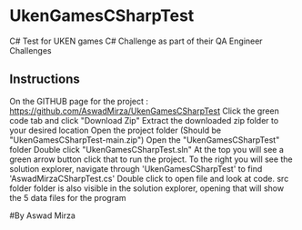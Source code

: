 # UkenGamesCSharpTest
C# Test for UKEN games C# Challenge as part of their QA Engineer Challenges

## Instructions 	

On the GITHUB page for the project : https://github.com/AswadMirza/UkenGamesCSharpTest
Click the green code tab and click "Download Zip"
Extract the downloaded zip folder to your desired location
Open the project folder (Should be "UkenGamesCSharpTest-main.zip")
Open the "UkenGamesCSharpTest" folder
Double click "UkenGamesCSharpTest.sln"
At the top you will see a green arrow button click that to run the project.
To the right you will see the solution explorer, navigate through 'UkenGamesCSharpTest' to find 'AswadMirzaCSharpTest.cs'
Double click to open file and look at code.
src folder folder is also visible in the solution explorer, opening that will show the 5 data files for the program

#By Aswad Mirza